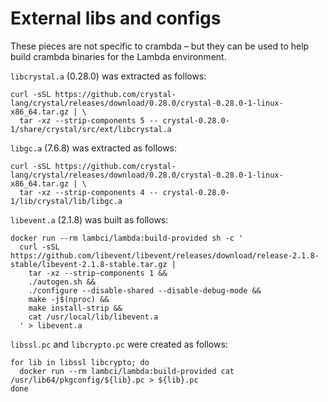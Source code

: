 # External libs and configs

These pieces are not specific to crambda – but they can be used to help build
crambda binaries for the Lambda environment.

`libcrystal.a` (0.28.0) was extracted as follows:

```
curl -sSL https://github.com/crystal-lang/crystal/releases/download/0.28.0/crystal-0.28.0-1-linux-x86_64.tar.gz | \
  tar -xz --strip-components 5 -- crystal-0.28.0-1/share/crystal/src/ext/libcrystal.a
```

`libgc.a` (7.6.8) was extracted as follows:

```
curl -sSL https://github.com/crystal-lang/crystal/releases/download/0.28.0/crystal-0.28.0-1-linux-x86_64.tar.gz | \
  tar -xz --strip-components 4 -- crystal-0.28.0-1/lib/crystal/lib/libgc.a
```

`libevent.a` (2.1.8) was built as follows:

```
docker run --rm lambci/lambda:build-provided sh -c '
  curl -sSL https://github.com/libevent/libevent/releases/download/release-2.1.8-stable/libevent-2.1.8-stable.tar.gz |
    tar -xz --strip-components 1 &&
    ./autogen.sh &&
    ./configure --disable-shared --disable-debug-mode &&
    make -j$(nproc) &&
    make install-strip &&
    cat /usr/local/lib/libevent.a
  ' > libevent.a
```

`libssl.pc` and `libcrypto.pc` were created as follows:

```
for lib in libssl libcrypto; do
  docker run --rm lambci/lambda:build-provided cat /usr/lib64/pkgconfig/${lib}.pc > ${lib}.pc
done
```
